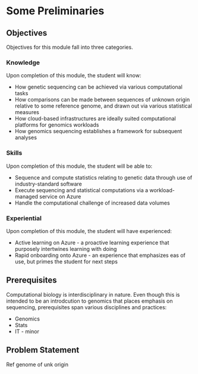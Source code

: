 # Some Preliminaries 

## Objectives 

Objectives for this module fall into three categories.

### Knowledge 

Upon completion of this module, the student will know:

- How genetic sequencing can be achieved via various computational tasks 
- How comparisons can be made between sequences of unknown origin relative to some reference genome, and drawn out via various statistical measures 
- How cloud-based infrastructures are ideally suited computational platforms for genomics workloads
- How genomics sequencing establishes a framework for subsequent analyses 

### Skills 

Upon completion of this module, the student will be able to:

- Sequence and compute statistics relating to genetic data through use of industry-standard software 
- Execute sequencing and statistical computations via a workload-managed service on Azure 
- Handle the computational challenge of increased data volumes 

### Experiential 

Upon completion of this module, the student will have experienced:

- Active learning on Azure - a proactive learning experience that purposely intertwines learning with doing 
- Rapid onboarding onto Azure - an experience that emphasizes eas of use, but primes the student for next steps  

## Prerequisites 

Computational biology is interdisciplinary in nature. Even though this is intended to be an introdcution to genomics that places emphasis on sequencing, prerequisites span various disciplines and practices:

- Genomics 
- Stats 
- IT - minor 

## Problem Statement 

Ref genome of unk origin 